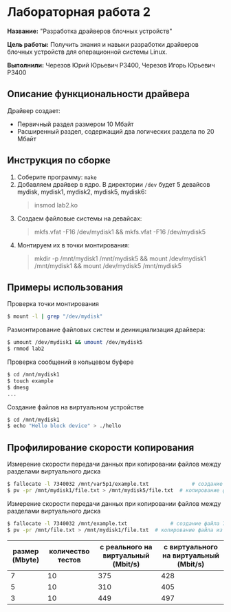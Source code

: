 # Лабораторная работа 2

**Название:** "Разработка драйверов блочных устройств"

**Цель работы:** Получить знания и навыки разработки драйверов блочных устройств для операционной системы Linux. 

**Выполнили:** Черезов Юрий Юрьевич PЗ400, Черезов Игорь Юрьевич P3400

## Описание функциональности драйвера

Драйвер создает:
* Первичный раздел размером 10 Мбайт
* Расширенный раздел, содержащий два логических раздела по 20 Мбайт

## Инструкция по сборке

1. Соберите программу: `make`
2. Добавляем драйвер в ядро. В директории `/dev` будет 5 девайсов mydisk, mydisk1, mydisk2, mydisk5, mydisk6:
    > insmod lab2.ko
3. Создаем файловые системы на девайсах: 
    > mkfs.vfat -F16 /dev/mydisk1 && mkfs.vfat -F16 /dev/mydisk5
4. Монтируем их в точки монтирования: 
    > mkdir -p /mnt/mydisk1 /mnt/mydisk5 && mount /dev/mydisk1 /mnt/mydisk1 && mount /dev/mydisk5 /mnt/mydisk5

## Примеры использования

Проверка точки монтирования
```bash
$ mount -l | grep "/dev/mydisk"
```

Размонтирование файловых систем и деинициализация драйвера:
```bash
$ umount /dev/mydisk1 && umount /dev/mydisk5
$ rmmod lab2
```

Проверка сообщений в кольцевом буфере
```bash
$ cd /mnt/mydisk1
$ touch example
$ dmesg
...

```

Создание файлов на виртуальном устройстве
```bash
$ cd /mnt/mydisk1
$ echo "Hello block device" > ./hello
```

## Профилирование скорости копирования

Измерение скорости передачи данных при копировании файлов между разделами виртуального диска
```bash
$ fallocate -l 7340032 /mnt/var5p1/example.txt              # создание файла 7Мбайт
$ pv -pr /mnt/mydisk1/file.txt > /mnt/mydisk5/file.txt  # копирование файла из виртуального раздела 1 в логический виртуальный раздел 5
```

Измерение скорости передачи данных при копировании файлов между разделами виртуального диска
```bash
$ fallocate -l 7340032 /mnt/example.txt              # создание файла 7Мбайт
$ pv -pr /mnt/file.txt > /mnt/mydisk1/file.txt  # копирование файла из реального диска в виртуальный диск
```

размер (Mbyte) | количество тестов | с реального на виртуальный (Mbit/s) | с виртуального на виртуальный (Mbit/s)
-------------- | ----------------- | ----------------------------------- | --------------------------------------
7 | 10 | 375 | 428
5 | 10 | 310 | 405
3 | 10 | 449 | 497

